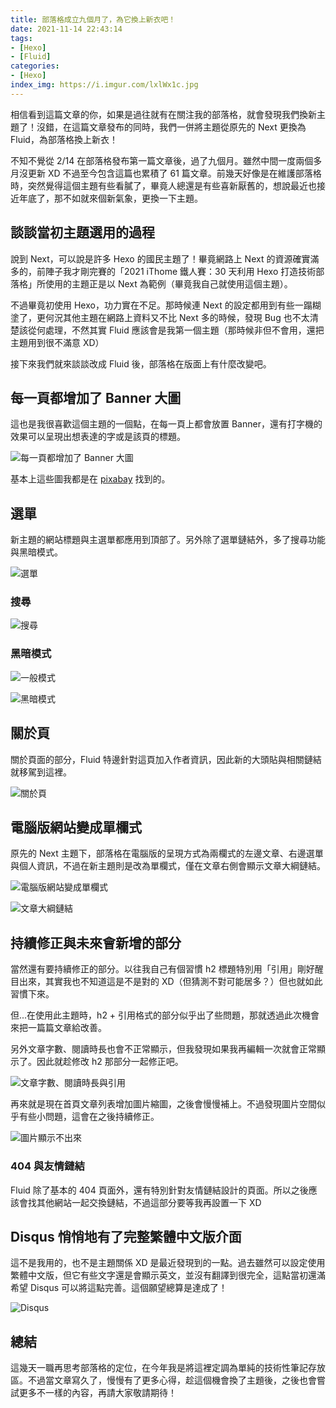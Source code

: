```yaml
---
title: 部落格成立九個月了，為它換上新衣吧！
date: 2021-11-14 22:43:14
tags:
- [Hexo]
- [Fluid]
categories:
- [Hexo]
index_img: https://i.imgur.com/lxlWx1c.jpg
---
```


相信看到這篇文章的你，如果是過往就有在關注我的部落格，就會發現我們換新主題了！沒錯，在這篇文章發布的同時，我們一併將主題從原先的 Next 更換為 Fluid，為部落格換上新衣！

<!-- more -->

不知不覺從 2/14 在部落格發布第一篇文章後，過了九個月。雖然中間一度兩個多月沒更新 XD 不過至今包含這篇也累積了 61 篇文章。前幾天好像是在維護部落格時，突然覺得這個主題有些看膩了，畢竟人總還是有些喜新厭舊的，想說最近也接近年底了，那不如就來個新氣象，更換一下主題。

## 談談當初主題選用的過程

說到 Next，可以說是許多 Hexo 的國民主題了！畢竟網路上 Next 的資源確實滿多的，前陣子我才剛完賽的「2021 iThome 鐵人賽：30 天利用 Hexo 打造技術部落格」所使用的主題正是以 Next 為範例（畢竟我自己就使用這個主題）。

不過畢竟初使用 Hexo，功力實在不足。那時候連 Next 的設定都用到有些一蹋糊塗了，更何況其他主題在網路上資料又不比 Next 多的時候，發現 Bug 也不太清楚該從何處理，不然其實 Fluid 應該會是我第一個主題（那時候非但不會用，還把主題用到很不滿意 XD）

接下來我們就來談談改成 Fluid 後，部落格在版面上有什麼改變吧。

## 每一頁都增加了 Banner 大圖

這也是我很喜歡這個主題的一個點，在每一頁上都會放置 Banner，還有打字機的效果可以呈現出想表達的字或是該頁的標題。

![每一頁都增加了 Banner 大圖](https://i.imgur.com/lxlWx1c.jpg)

基本上這些圖我都是在 [pixabay](https://pixabay.com/) 找到的。

## 選單

新主題的網站標題與主選單都應用到頂部了。另外除了選單鏈結外，多了搜尋功能與黑暗模式。

![選單](https://i.imgur.com/v1uwnAc.png)

### 搜尋

![搜尋](https://i.imgur.com/2JV6mPS.png)

### 黑暗模式

![一般模式](https://i.imgur.com/9EqjdAi.png)

![黑暗模式](https://i.imgur.com/8CZNomA.png)

## 關於頁

關於頁面的部分，Fluid 特邊針對這頁加入作者資訊，因此新的大頭貼與相關鏈結就移駕到這裡。

![關於頁](https://i.imgur.com/5THPrwP.png)

## 電腦版網站變成單欄式

原先的 Next 主題下，部落格在電腦版的呈現方式為兩欄式的左邊文章、右邊選單與個人資訊，不過在新主題則是改為單欄式，僅在文章右側會顯示文章大綱鏈結。

![電腦版網站變成單欄式](https://i.imgur.com/rL85bVu.png)

![文章大綱鏈結](https://i.imgur.com/Yo01F5N.png)

## 持續修正與未來會新增的部分

當然還有要持續修正的部分。以往我自己有個習慣 h2 標題特別用「引用」剛好醒目出來，其實我也不知道這是不是對的 XD（但猜測不對可能居多？）但也就如此習慣下來。

但...在使用此主題時，h2 + 引用格式的部分似乎出了些問題，那就透過此次機會來把一篇篇文章給改善。

另外文章字數、閱讀時長也會不正常顯示，但我發現如果我再編輯一次就會正常顯示了。因此就趁修改 h2 那部分一起修正吧。

![文章字數、閱讀時長與引用](https://i.imgur.com/4nMlMK0.jpg)

再來就是現在首頁文章列表增加圖片縮圖，之後會慢慢補上。不過發現圖片空間似乎有些小問題，這會在之後持續修正。

![圖片顯示不出來](https://i.imgur.com/6J2pu8Z.png)

### 404 與友情鏈結

Fluid 除了基本的 404 頁面外，還有特別針對友情鏈結設計的頁面。所以之後應該會找其他網站一起交換鏈結，不過這部分要等我再設置一下 XD

## Disqus 悄悄地有了完整繁體中文版介面

這不是我用的，也不是主題關係 XD 是最近發現到的一點。過去雖然可以設定使用繁體中文版，但它有些文字還是會顯示英文，並沒有翻譯到很完全，這點當初還滿希望 Disqus 可以將這點完善。這個願望總算是達成了！

![Disqus](https://i.imgur.com/rm57git.png)

## 總結

這幾天一職再思考部落格的定位，在今年我是將這裡定調為單純的技術性筆記存放區。不過當文章寫久了，慢慢有了更多心得，趁這個機會換了主題後，之後也會嘗試更多不一樣的內容，再請大家敬請期待！